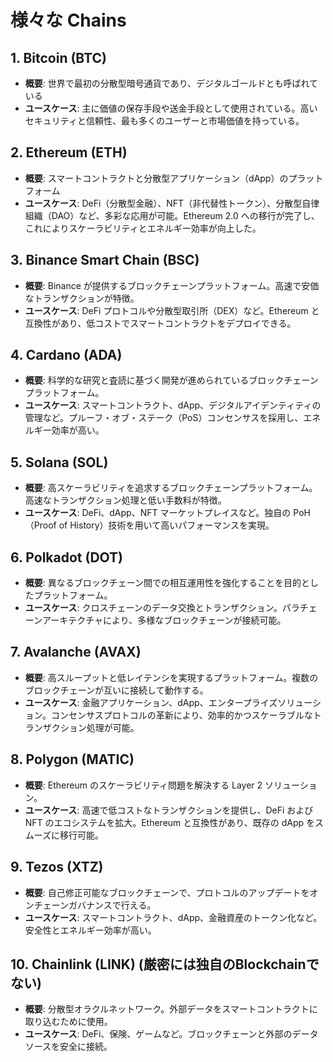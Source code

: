 # 様々な Chains

## 1. Bitcoin (BTC)

- **概要**: 世界で最初の分散型暗号通貨であり、デジタルゴールドとも呼ばれている
- **ユースケース**: 主に価値の保存手段や送金手段として使用されている。高いセキュリティと信頼性、最も多くのユーザーと市場価値を持っている。

## 2. Ethereum (ETH)

- **概要**: スマートコントラクトと分散型アプリケーション（dApp）のプラットフォーム
- **ユースケース**: DeFi（分散型金融）、NFT（非代替性トークン）、分散型自律組織（DAO）など、多彩な応用が可能。Ethereum 2.0 への移行が完了し、これによりスケーラビリティとエネルギー効率が向上した。

## 3. Binance Smart Chain (BSC)

- **概要**: Binance が提供するブロックチェーンプラットフォーム。高速で安価なトランザクションが特徴。
- **ユースケース**: DeFi プロトコルや分散型取引所（DEX）など。Ethereum と互換性があり、低コストでスマートコントラクトをデプロイできる。

## 4. Cardano (ADA)

- **概要**: 科学的な研究と査読に基づく開発が進められているブロックチェーンプラットフォーム。
- **ユースケース**: スマートコントラクト、dApp、デジタルアイデンティティの管理など。プルーフ・オブ・ステーク（PoS）コンセンサスを採用し、エネルギー効率が高い。

## 5. Solana (SOL)

- **概要**: 高スケーラビリティを追求するブロックチェーンプラットフォーム。高速なトランザクション処理と低い手数料が特徴。
- **ユースケース**: DeFi、dApp、NFT マーケットプレイスなど。独自の PoH（Proof of History）技術を用いて高いパフォーマンスを実現。

## 6. Polkadot (DOT)

- **概要**: 異なるブロックチェーン間での相互運用性を強化することを目的としたプラットフォーム。
- **ユースケース**: クロスチェーンのデータ交換とトランザクション。パラチェーンアーキテクチャにより、多様なブロックチェーンが接続可能。

## 7. Avalanche (AVAX)

- **概要**: 高スループットと低レイテンシを実現するプラットフォーム。複数のブロックチェーンが互いに接続して動作する。
- **ユースケース**: 金融アプリケーション、dApp、エンタープライズソリューション。コンセンサスプロトコルの革新により、効率的かつスケーラブルなトランザクション処理が可能。

## 8. Polygon (MATIC)

- **概要**: Ethereum のスケーラビリティ問題を解決する Layer 2 ソリューション。
- **ユースケース**: 高速で低コストなトランザクションを提供し、DeFi および NFT のエコシステムを拡大。Ethereum と互換性があり、既存の dApp をスムーズに移行可能。

## 9. Tezos (XTZ)

- **概要**: 自己修正可能なブロックチェーンで、プロトコルのアップデートをオンチェーンガバナンスで行える。
- **ユースケース**: スマートコントラクト、dApp、金融資産のトークン化など。安全性とエネルギー効率が高い。

## 10. Chainlink (LINK) (厳密には独自のBlockchainでない)

- **概要**: 分散型オラクルネットワーク。外部データをスマートコントラクトに取り込むために使用。
- **ユースケース**: DeFi、保険、ゲームなど。ブロックチェーンと外部のデータソースを安全に接続。
